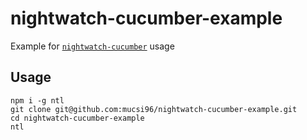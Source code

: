# nightwatch-cucumber-example
Example for [`nightwatch-cucumber`](https://github.com/mucsi96/nightwatch-cucumber) usage

## Usage

```
npm i -g ntl
git clone git@github.com:mucsi96/nightwatch-cucumber-example.git
cd nightwatch-cucumber-example
ntl
```
